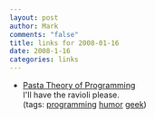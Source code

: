 ```yaml
--- 
layout: post
author: Mark
comments: "false"
title: links for 2008-01-16
date: 2008-1-16
categories: links
---
```

<ul class="delicious">
	<li>
		<div class="delicious-link"><a href="http://www.cs.brandeis.edu/~dkw/C-humor/pasta.txt">Pasta Theory of Programming</a></div>
		<div class="delicious-extended">I'll have the ravioli please.</div>
		<div class="delicious-tags">(tags: <a href="http://del.icio.us/zanshin/programming">programming</a> <a href="http://del.icio.us/zanshin/humor">humor</a> <a href="http://del.icio.us/zanshin/geek">geek</a>)</div>
	</li>
</ul>
